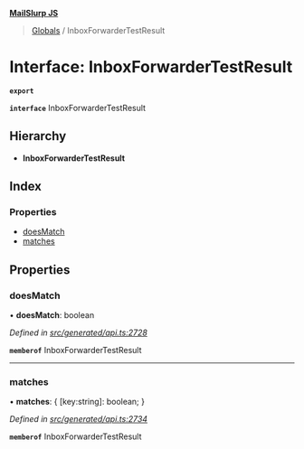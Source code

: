 **[MailSlurp JS](../README.md)**

> [Globals](../README.md) / InboxForwarderTestResult

# Interface: InboxForwarderTestResult

**`export`** 

**`interface`** InboxForwarderTestResult

## Hierarchy

* **InboxForwarderTestResult**

## Index

### Properties

* [doesMatch](inboxforwardertestresult.md#doesmatch)
* [matches](inboxforwardertestresult.md#matches)

## Properties

### doesMatch

•  **doesMatch**: boolean

*Defined in [src/generated/api.ts:2728](https://github.com/mailslurp/mailslurp-client/blob/3871a9e/src/generated/api.ts#L2728)*

**`memberof`** InboxForwarderTestResult

___

### matches

•  **matches**: { [key:string]: boolean;  }

*Defined in [src/generated/api.ts:2734](https://github.com/mailslurp/mailslurp-client/blob/3871a9e/src/generated/api.ts#L2734)*

**`memberof`** InboxForwarderTestResult
